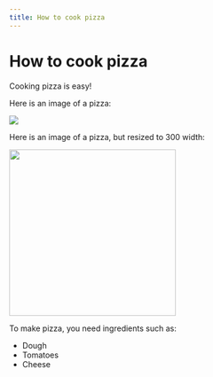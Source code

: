 ```yaml
---
title: How to cook pizza
--- 
```


# How to cook pizza

Cooking pizza is easy!

Here is an image of a pizza:

![](https://raw.githubusercontent.com/aheze/SupportDocs/DataSource/Images/pizza.jpg)

Here is an image of a pizza, but resized to 300 width:

<img src="https://raw.githubusercontent.com/aheze/SupportDocs/DataSource/Images/pizza.jpg" width="300">

To make pizza, you need ingredients such as:
- Dough
- Tomatoes
- Cheese
